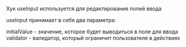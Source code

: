 Хук useInput используется для редактирования полей ввода

useInput принимает в себя два параметра:

initialValue - значение, которое будет выводиться в поле для ввода
validator - валидатор, который ограничит пользователя в действиях
